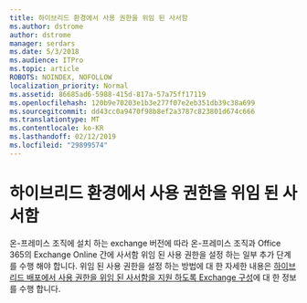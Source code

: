 ```yaml
---
title: 하이브리드 환경에서 사용 권한을 위임 된 사서함
ms.author: dstrome
author: dstrome
manager: serdars
ms.date: 5/3/2018
ms.audience: ITPro
ms.topic: article
ROBOTS: NOINDEX, NOFOLLOW
localization_priority: Normal
ms.assetid: 86685ad6-5988-415d-817a-57a75ff17119
ms.openlocfilehash: 120b9e70203e1b3e277f07e2eb351db39c38a699
ms.sourcegitcommit: dd43cc0a9470f98b8ef2a3787c823801d674c666
ms.translationtype: MT
ms.contentlocale: ko-KR
ms.lasthandoff: 02/12/2019
ms.locfileid: "29899574"
---
```

# <a name="delegated-mailbox-permissions-in-a-hybrid-environment"></a>하이브리드 환경에서 사용 권한을 위임 된 사서함

온-프레미스 조직에 설치 하는 exchange 버전에 따라 온-프레미스 조직과 Office 365의 Exchange Online 간에 사서함 위임 된 사용 권한을 설정 하는 일부 추가 단계를 수행 해야 합니다. 위임 된 사용 권한을 설정 하는 방법에 대 한 자세한 내용은 [하이브리드 배포에서 사용 권한을 위임 된 사서함을 지원 하도록 Exchange 구성](https://technet.microsoft.com/library/mt784505%28v=exchg.150%29.aspx)에 대 한 정보를 수행 합니다.
  

